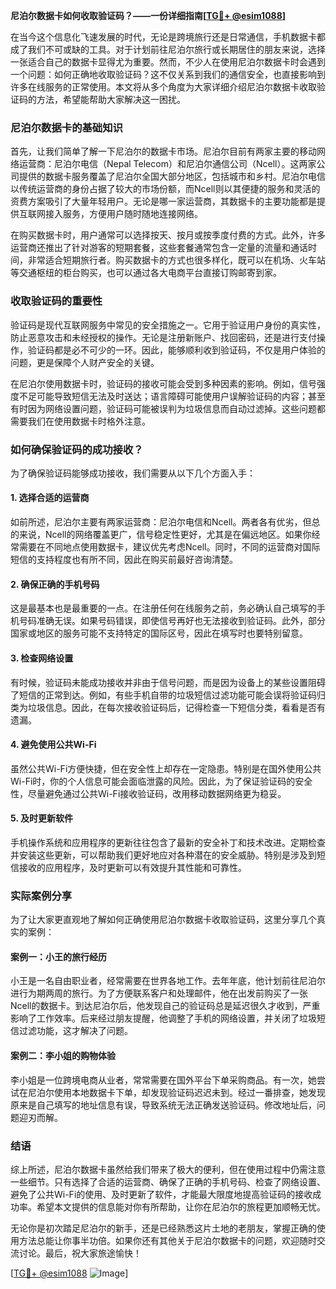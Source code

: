**尼泊尔数据卡如何收取验证码？——一份详细指南[[TG💪+ @esim1088](https://t.me/s/esim1088)]**

在当今这个信息化飞速发展的时代，无论是跨境旅行还是日常通信，手机数据卡都成了我们不可或缺的工具。对于计划前往尼泊尔旅行或长期居住的朋友来说，选择一张适合自己的数据卡显得尤为重要。然而，不少人在使用尼泊尔数据卡时会遇到一个问题：如何正确地收取验证码？这不仅关系到我们的通信安全，也直接影响到许多在线服务的正常使用。本文将从多个角度为大家详细介绍尼泊尔数据卡收取验证码的方法，希望能帮助大家解决这一困扰。

### 尼泊尔数据卡的基础知识

首先，让我们简单了解一下尼泊尔的数据卡市场。尼泊尔目前有两家主要的移动网络运营商：尼泊尔电信（Nepal Telecom）和尼泊尔通信公司（Ncell）。这两家公司提供的数据卡服务覆盖了尼泊尔全国大部分地区，包括城市和乡村。尼泊尔电信以传统运营商的身份占据了较大的市场份额，而Ncell则以其便捷的服务和灵活的资费方案吸引了大量年轻用户。无论是哪一家运营商，其数据卡的主要功能都是提供互联网接入服务，方便用户随时随地连接网络。

在购买数据卡时，用户通常可以选择按天、按月或按季度付费的方式。此外，许多运营商还推出了针对游客的短期套餐，这些套餐通常包含一定量的流量和通话时间，非常适合短期旅行者。购买数据卡的方式也很多样化，既可以在机场、火车站等交通枢纽的柜台购买，也可以通过各大电商平台直接订购邮寄到家。

### 收取验证码的重要性

验证码是现代互联网服务中常见的安全措施之一。它用于验证用户身份的真实性，防止恶意攻击和未经授权的操作。无论是注册新账户、找回密码，还是进行支付操作，验证码都是必不可少的一环。因此，能够顺利收到验证码，不仅是用户体验的问题，更是保障个人财产安全的关键。

在尼泊尔使用数据卡时，验证码的接收可能会受到多种因素的影响。例如，信号强度不足可能导致短信无法及时送达；语言障碍可能使用户误解验证码的内容；甚至有时因为网络设置问题，验证码可能被误判为垃圾信息而自动过滤掉。这些问题都需要我们在使用数据卡时格外注意。

### 如何确保验证码的成功接收？

为了确保验证码能够成功接收，我们需要从以下几个方面入手：

#### 1. 选择合适的运营商

如前所述，尼泊尔主要有两家运营商：尼泊尔电信和Ncell。两者各有优劣，但总的来说，Ncell的网络覆盖更广，信号稳定性更好，尤其是在偏远地区。如果你经常需要在不同地点使用数据卡，建议优先考虑Ncell。同时，不同的运营商对国际短信的支持程度也有所不同，因此在购买前最好咨询清楚。

#### 2. 确保正确的手机号码

这是最基本也是最重要的一点。在注册任何在线服务之前，务必确认自己填写的手机号码准确无误。如果号码错误，即使信号再好也无法接收到验证码。此外，部分国家或地区的服务可能不支持特定的国际区号，因此在填写时也要特别留意。

#### 3. 检查网络设置

有时候，验证码未能成功接收并非由于信号问题，而是因为设备上的某些设置阻碍了短信的正常到达。例如，有些手机自带的垃圾短信过滤功能可能会误将验证码归类为垃圾信息。因此，在每次接收验证码后，记得检查一下短信分类，看看是否有遗漏。

#### 4. 避免使用公共Wi-Fi

虽然公共Wi-Fi方便快捷，但在安全性上却存在一定隐患。特别是在国外使用公共Wi-Fi时，你的个人信息可能会面临泄露的风险。因此，为了保证验证码的安全性，尽量避免通过公共Wi-Fi接收验证码，改用移动数据网络更为稳妥。

#### 5. 及时更新软件

手机操作系统和应用程序的更新往往包含了最新的安全补丁和技术改进。定期检查并安装这些更新，可以帮助我们更好地应对各种潜在的安全威胁。特别是涉及到短信接收的应用程序，及时更新可以有效提升其性能和可靠性。

### 实际案例分享

为了让大家更直观地了解如何正确使用尼泊尔数据卡收取验证码，这里分享几个真实的案例：

#### 案例一：小王的旅行经历

小王是一名自由职业者，经常需要在世界各地工作。去年年底，他计划前往尼泊尔进行为期两周的旅行。为了方便联系客户和处理邮件，他在出发前购买了一张Ncell的数据卡。到达尼泊尔后，他发现自己的验证码总是延迟很久才收到，严重影响了工作效率。后来经过朋友提醒，他调整了手机的网络设置，并关闭了垃圾短信过滤功能，这才解决了问题。

#### 案例二：李小姐的购物体验

李小姐是一位跨境电商从业者，常常需要在国外平台下单采购商品。有一次，她尝试在尼泊尔使用本地数据卡下单，却发现验证码迟迟未到。经过一番排查，她发现原来是自己填写的地址信息有误，导致系统无法正确发送验证码。修改地址后，问题迎刃而解。

### 结语

综上所述，尼泊尔数据卡虽然给我们带来了极大的便利，但在使用过程中仍需注意一些细节。只有选择了合适的运营商、确保了正确的手机号码、检查了网络设置、避免了公共Wi-Fi的使用、及时更新了软件，才能最大限度地提高验证码的接收成功率。希望本文提供的信息能对你有所帮助，让你在尼泊尔的旅程更加顺畅无忧。

无论你是初次踏足尼泊尔的新手，还是已经熟悉这片土地的老朋友，掌握正确的使用方法总能让你事半功倍。如果你还有其他关于尼泊尔数据卡的问题，欢迎随时交流讨论。最后，祝大家旅途愉快！

[[TG💪+ @esim1088](https://t.me/s/esim1088) ![Image](https://i.postimg.cc/4NQfJmqS/Snipaste-2025-05-13-00-14-12.png)]